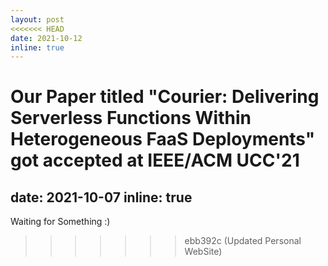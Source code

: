 ```yaml
---
layout: post
<<<<<<< HEAD
date: 2021-10-12 
inline: true
---
```


Our Paper titled "Courier: Delivering Serverless Functions Within Heterogeneous FaaS Deployments" got accepted at IEEE/ACM UCC'21
=======
date: 2021-10-07 
inline: true
---

Waiting for Something :)
>>>>>>> ebb392c (Updated Personal WebSite)
